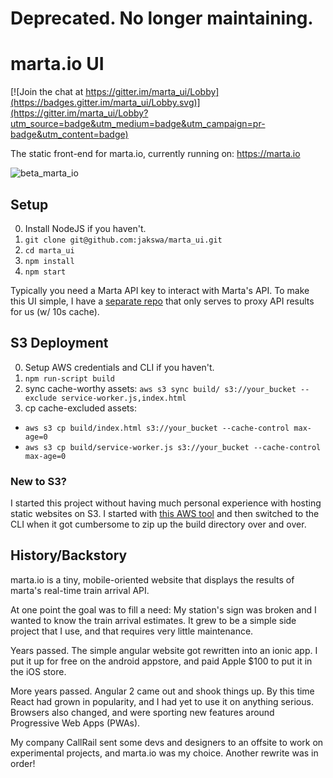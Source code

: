 # Deprecated. No longer maintaining.

# marta.io UI

[![Join the chat at https://gitter.im/marta_ui/Lobby](https://badges.gitter.im/marta_ui/Lobby.svg)](https://gitter.im/marta_ui/Lobby?utm_source=badge&utm_medium=badge&utm_campaign=pr-badge&utm_content=badge)

The static front-end for marta.io, currently running
on: https://marta.io

![beta_marta_io](https://user-images.githubusercontent.com/137793/36806617-90d660b2-1c8e-11e8-8e38-6e4327a9458a.png)

## Setup

0. Install NodeJS if you haven't.
1. `git clone git@github.com:jakswa/marta_ui.git`
2. `cd marta_ui`
3. `npm install`
4. `npm start`

Typically you need a Marta API key to interact with Marta's API.
To make this UI simple, I have a [separate repo](https://github.com/jakswa/warp_proxy)
that only serves to proxy API results for us (w/ 10s cache).

## S3 Deployment

0. Setup AWS credentials and CLI if you haven't.
1. `npm run-script build`
2. sync cache-worthy assets: `aws s3 sync build/ s3://your_bucket --exclude service-worker.js,index.html`
2. cp cache-excluded assets:
 - `aws s3 cp build/index.html s3://your_bucket --cache-control max-age=0`
 - `aws s3 cp build/service-worker.js s3://your_bucket --cache-control max-age=0`

### New to S3?

I started this project without having much personal experience
with hosting static websites on S3. I started with [this AWS
tool](https://console.aws.amazon.com/quickstart-website) and
then switched to the CLI when it got cumbersome to zip up the
build directory over and over.

## History/Backstory

marta.io is a tiny, mobile-oriented website that displays
the results of marta's real-time train arrival API.

At one point the goal was to fill a need: My station's sign
was broken and I wanted to know the train arrival estimates.
It grew to be a simple side project that I use, and that
requires very little maintenance.

Years passed. The simple angular website got rewritten into
an ionic app. I put it up for free on the android appstore,
and paid Apple $100 to put it in the iOS store.

More years passed. Angular 2 came out and shook things up.
By this time React had grown in popularity, and I had yet
to use it on anything serious. Browsers also changed, and
were sporting new features around Progressive Web Apps (PWAs).

My company CallRail sent some devs and designers to an offsite
to work on experimental projects, and marta.io was my choice.
Another rewrite was in order!
